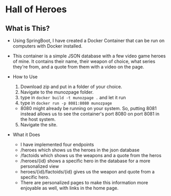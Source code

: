 # Hall of Heroes
## What is This?
  - Using SpringBoot, I have created a Docker Container that can be run on computers with Docker installed.
  - This container is a simple JSON database with a few video game heroes of mine. It contains their name, their weapon of choice, what series they're from, and a quote from them with a video on the page.
  

- How to Use
  1. Download zip and put in a folder of your choice.
  2. Navigate to the munozpage folder.
  3. type in `docker build -t munozpage .` and let it run
  4. type in `docker run -p 8081:8080 munozpage`
    - 8080 might already be running on your system. So, putting 8081 instead allows us to see the container's port 8080 on port 8081 in the host system.
  5. Navigate the site.

- What it Does
  - I have implemented four endpoints
  - /heroes which shows us the heroes in the json database
  - /factoids which shows us the weapons and a quote from the heros
  - /heroes/{id} shows a specific hero in the database for a more personalized view
  - heroes/{id}/factoids/{id} gives us the weapon and quote from a specific hero.
  - There are personalized pages to make this information more enjoyable as well, with links in the home page.
  
